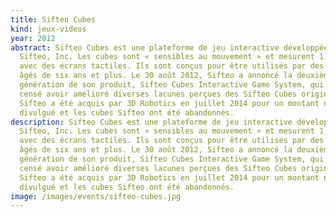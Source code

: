 ```yaml
---
title: Sifteo Cubes
kind: jeux-videos
year: 2012
abstract: Sifteo Cubes est une plateforme de jeu interactive développée par
  Sifteo, Inc. Les cubes sont « sensibles au mouvement » et mesurent 1,5 pouces
  avec des écrans tactiles. Ils sont conçus pour être utilisés par des joueurs
  âgés de six ans et plus. Le 30 août 2012, Sifteo a annoncé la deuxième
  génération de son produit, Sifteo Cubes Interactive Game System, qui était
  censé avoir amélioré diverses lacunes perçues des Sifteo Cubes originaux.
  Sifteo a été acquis par 3D Robotics en juillet 2014 pour un montant non
  divulgué et les cubes Sifteo ont été abandonnés.
description: Sifteo Cubes est une plateforme de jeu interactive développée par
  Sifteo, Inc. Les cubes sont « sensibles au mouvement » et mesurent 1,5 pouces
  avec des écrans tactiles. Ils sont conçus pour être utilisés par des joueurs
  âgés de six ans et plus. Le 30 août 2012, Sifteo a annoncé la deuxième
  génération de son produit, Sifteo Cubes Interactive Game System, qui était
  censé avoir amélioré diverses lacunes perçues des Sifteo Cubes originaux.
  Sifteo a été acquis par 3D Robotics en juillet 2014 pour un montant non
  divulgué et les cubes Sifteo ont été abandonnés.
image: /images/events/sifteo-cubes.jpg
---
```

